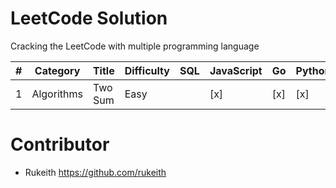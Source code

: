 # LeetCode Solution
Cracking the LeetCode with multiple programming language

|  #  | Category | Title   | Difficulty | SQL | JavaScript | Go | Python3 | Swift | Kotlin | C | C++ | C# | Java |
|---	|---	     |---	     |---	        |---	|---	       |---	|---	    |---	  |---	   |---|---	 |---	|---	 |
|  1 	|Algorithms| Two Sum | Easy	      |   	|[x]         |[x] |[x]      |[x]    |[x]     |[x]|[x]  |[x] |[x]   |

# Contributor
* Rukeith <https://github.com/rukeith>